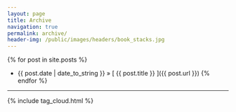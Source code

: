 ```yaml
---
layout: page
title: Archive
navigation: true
permalink: archive/
header-img: /public/images/headers/book_stacks.jpg
---
```


{% for post in site.posts %}
  * {{ post.date | date_to_string }} &raquo; [ {{ post.title }} ]({{ post.url }})
{% endfor %}

<hr/>

{% include tag_cloud.html %}
